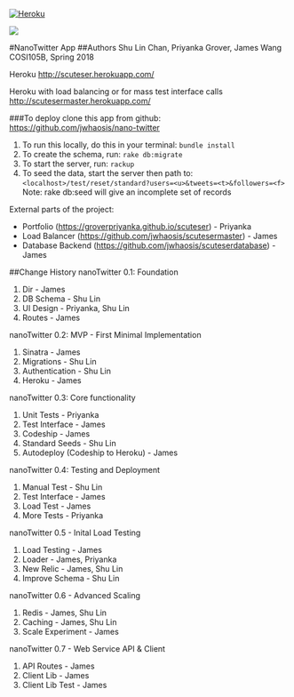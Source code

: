 [![Heroku](https://heroku-badge.herokuapp.com/?app=scuteser)](https://scuteser.herokuapp.com)  

<a href="https://codeclimate.com/github/jwhaosis/nano-twitter/maintainability"><img src="https://api.codeclimate.com/v1/badges/cc51915e6977d75f79fe/maintainability" /></a>

#NanoTwitter App
##Authors
Shu Lin Chan,
Priyanka Grover,
James Wang
COSI105B, Spring 2018

Heroku
http://scuteser.herokuapp.com/

Heroku with load balancing or for mass test interface calls
http://scutesermaster.herokuapp.com/

###To deploy
clone this app from github: https://github.com/jwhaosis/nano-twitter

1. To run this locally, do this in your terminal:
``````bundle install``````
2. To create the schema, run:
`````rake db:migrate`````
3. To start the server, run:
````rackup````
4. To seed the data, start the server then path to:
````<localhost>/test/reset/standard?users=<u>&tweets=<t>&followers=<f>````
Note: rake db:seed will give an incomplete set of records


External parts of the project:
- Portfolio (https://groverpriyanka.github.io/scuteser) - Priyanka
- Load Balancer (https://github.com/jwhaosis/scutesermaster) - James
- Database Backend (https://github.com/jwhaosis/scuteserdatabase) - James


##Change History
nanoTwitter 0.1: Foundation
1. Dir - James
2. DB Schema - Shu Lin
3. UI Design - Priyanka, Shu Lin
4. Routes - James

nanoTwitter 0.2: MVP - First Minimal Implementation
1. Sinatra - James
2. Migrations - Shu Lin
3. Authentication - Shu Lin
4. Heroku - James

nanoTwitter 0.3: Core functionality
1. Unit Tests - Priyanka
2. Test Interface - James
3. Codeship - James
4. Standard Seeds - Shu Lin
5. Autodeploy (Codeship to Heroku) - James

nanoTwitter 0.4: Testing and Deployment
1. Manual Test - Shu Lin
2. Test Interface - James
3. Load Test - James
4. More Tests - Priyanka

nanoTwitter 0.5 - Inital Load Testing
1. Load Testing  - James
2. Loader - James, Priyanka
3. New Relic - James, Shu Lin
4. Improve Schema - Shu Lin

nanoTwitter 0.6 - Advanced Scaling
1. Redis - James, Shu Lin
2. Caching - James, Shu Lin
3. Scale Experiment - James

nanoTwitter 0.7 - Web Service API & Client
1. API Routes - James
2. Client Lib - James
3. Client Lib Test - James
